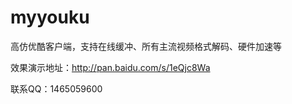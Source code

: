# myyouku
高仿优酷客户端，支持在线缓冲、所有主流视频格式解码、硬件加速等

效果演示地址：http://pan.baidu.com/s/1eQjc8Wa

联系QQ：1465059600

